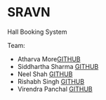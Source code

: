 # SRAVN
Hall Booking System

Team:
- Atharva More[GITHUB](www.github.com/am-3)
- Siddhartha Sharma [GITHUB](www.github.com/Siddharthaiiitt2021)
- Neel Shah [GITHUB](www.github.com/Neelshah-01)
- Rishabh Singh [GITHUB](www.github.com/Rishabh705)
- Virendra Panchal [GITHUB](www.github.com/Virendra69)
